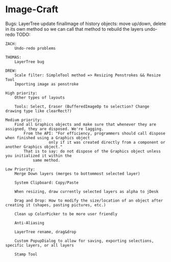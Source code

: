 Image-Craft
===========

Bugs:
	LayerTree
		update finalImage of history objects: move up/down, delete
			in its own method so we can call that method to rebuild the layers
		undo-redo
TODO:

	ZACH:
		Undo-redo problems

	THOMAS: 
		LayerTree bug

	DREW: 
		Scale filter: SimpleTool method => Resizing Penstrokes && Resize Tool
		Importing image as penstroke

	High priority:
		Other types of layouts
	
		Tools: Select, Eraser (BufferedImageOp to selection? Change drawing type like clearRect?)

	Medium priority:
		Find all Graphics objects and make sure that whenever they are assigned, they are disposed. We're lagging.
			From the API: "For efficiency, programmers should call dispose when finished using a Graphics object
				       only if it was created directly from a component or another Graphics object."
			That is to say: do not dispose of the Graphics object unless you initialized it within the 
				same method.

	Low Priority:
		Merge Down layers (merges to bottommost selected layer)
		
		System Clipboard: Copy/Paste
		
		When resizing, draw currently selected layers as alpha to jDesk

		Drag and Drop: How to modify the size/location of an object after creating it (shapes, pasting pictures, etc.)

		Clean up ColorPicker to be more user friendly

		Anti-Aliasing
		
		LayerTree rename, drag&drop

		Custom PopupDialog to allow for saving, exporting selections, specific layers, or all layers

		Stamp Tool